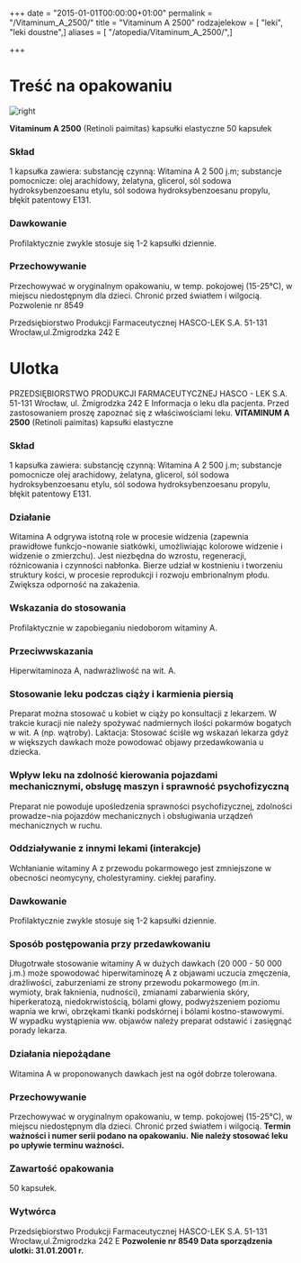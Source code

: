+++
date = "2015-01-01T00:00:00+01:00"
permalink = "/Vitaminum_A_2500/"
title = "Vitaminum A 2500"
rodzajelekow = [ "leki", "leki doustne",]
aliases = [ "/atopedia/Vitaminum_A_2500/",]

+++

Treść na opakowaniu
===================

![](/images/Vitaminum_A_2500.jpg "right")

**Vitaminum A 2500**
(Retinoli paimitas)
kapsułki elastyczne
50 kapsułek

### Skład

1 kapsułka zawiera: substancję czynną: Witamina A 2 500 j.m; substancje pomocnicze: olej arachidowy, żelatyna, glicerol, sól sodowa hydroksybenzoesanu etylu, sól sodowa hydroksybenzoesanu propylu, błękit patentowy E131.

### Dawkowanie

Profilaktycznie zwykle stosuje się 1-2 kapsułki dziennie.

### Przechowywanie

Przechowywać w oryginalnym opakowaniu, w temp. pokojowej (15-25°C), w miejscu niedostępnym dla dzieci. Chronić przed światłem i wilgocią.
Pozwolenie nr 8549

Przedsiębiorstwo Produkcji Farmaceutycznej HASCO-LEK S.A. 51-131 Wrocław,ul.Żmigrodzka 242 E

Ulotka
======

PRZEDSIĘBIORSTWO PRODUKCJI FARMACEUTYCZNEJ
HASCO - LEK S.A.
51-131 Wrocław, ul. Żmigrodzka 242 E
Informacja o leku dla pacjenta.
Przed zastosowaniem proszę zapoznać się z właściwościami leku.
**VITAMINUM A 2500**
(Retinoli paimitas)
kapsułki elastyczne

### Skład

1 kapsułka zawiera: substancję czynną: Witamina A 2 500 j.m; substancje pomocnicze olej arachidowy, żelatyna, glicerol, sól sodowa hydroksybenzoesanu etylu, sól sodowa hydroksybenzoesanu propylu, błękit patentowy E131.

### Działanie

Witamina A odgrywa istotną role w procesie widzenia (zapewnia prawidłowe funkcjo¬nowanie siatkówki, umożliwiając kolorowe widzenie i widzenie o zmierzchu). Jest niezbędna do wzrostu, regeneracji, różnicowania i czynności nabłonka. Bierze udział w kostnieniu i tworzeniu struktury kości, w procesie reprodukcji i rozwoju embrionalnym płodu. Zwiększa odporność na zakażenia.

### Wskazania do stosowania

Profilaktycznie w zapobieganiu niedoborom witaminy A.

### Przeciwwskazania

Hiperwitaminoza A, nadwrażliwość na wit. A.

### Stosowanie leku podczas ciąży i karmienia piersią

Preparat można stosować u kobiet w ciąży po konsultacji z lekarzem. W trakcie kuracji nie należy spożywać nadmiernych ilości pokarmów bogatych w wit. A (np. wątroby). Laktacja: Stosować ściśle wg wskazań lekarza gdyż w większych dawkach może powodować objawy przedawkowania u dziecka.

### Wpływ leku na zdolność kierowania pojazdami mechanicznymi, obsługę maszyn i sprawność psychofizyczną

Preparat nie powoduje upośledzenia sprawności psychofizycznej, zdolności prowadze¬nia pojazdów mechanicznych i obsługiwania urządzeń mechanicznych w ruchu.

### Oddziaływanie z innymi lekami (interakcje)

Wchłanianie witaminy A z przewodu pokarmowego jest zmniejszone w obecności neomycyny, cholestyraminy. ciekłej parafiny.

### Dawkowanie

Profilaktycznie zwykle stosuje się 1-2 kapsułki dziennie.

### Sposób postępowania przy przedawkowaniu

Długotrwałe stosowanie witaminy A w dużych dawkach (20 000 - 50 000 j.m.) może spowodować hiperwitaminozę A z objawami uczucia zmęczenia, drażliwości, zaburzeniami ze strony przewodu pokarmowego (m.in. wymioty, brak łaknienia, nudności), zmianami zabarwienia skóry, hiperkeratozą, niedokrwistością, bólami głowy, podwyższeniem poziomu wapnia we krwi, obrzękami tkanki podskórnej i bólami kostno-stawowymi. W wypadku wystąpienia ww. objawów należy preparat odstawić i zasięgnąć porady lekarza.

### Działania niepożądane

Witamina A w proponowanych dawkach jest na ogół dobrze tolerowana.

### Przechowywanie

Przechowywać w oryginalnym opakowaniu, w temp. pokojowej (15-25°C), w miejscu niedostępnym dla dzieci. Chronić przed światłem i wilgocią.
**Termin ważności i numer serii podano na opakowaniu.**
**Nie należy stosować leku po upływie terminu ważności.**

### Zawartość opakowania

50 kapsułek.

### Wytwórca

Przedsiębiorstwo Produkcji Farmaceutycznej HASCO-LEK S.A. 51-131 Wrocław,ul.Żmigrodzka 242 E
**Pozwolenie nr 8549**
**Data sporządzenia ulotki: 31.01.2001 r.**
